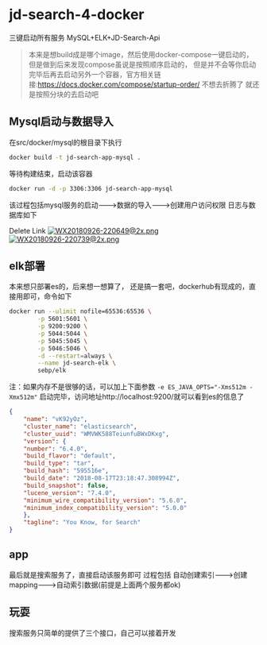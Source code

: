 # jd-search-4-docker

三键启动所有服务
MySQL+ELK+JD-Search-Api

> 本来是想build成是哪个image，然后使用docker-compose一键启动的，但是做到后来发现compose虽说是按照顺序启动的，
但是并不会等你启动完毕后再去启动另外一个容器，官方相关链接:https://docs.docker.com/compose/startup-order/ 不想去折腾了
就还是按照分块的去启动吧

## Mysql启动与数据导入

在src/docker/mysql的根目录下执行
```bash
docker build -t jd-search-app-mysql .
```

等待构建结束，启动该容器
```bash
docker run -d -p 3306:3306 jd-search-app-mysql 
```
该过程包括mysql服务的启动--->数据的导入--->创建用户访问权限
日志与数据库如下

Delete Link
[![WX20180926-220649@2x.png](https://i.loli.net/2018/09/26/5bab930495914.png)](https://i.loli.net/2018/09/26/5bab930495914.png)
[![WX20180926-220739@2x.png](https://i.loli.net/2018/09/26/5bab9304d4b94.png)](https://i.loli.net/2018/09/26/5bab9304d4b94.png)



## elk部署
本来想只部署es的，后来想一想算了， 还是搞一套吧，dockerhub有现成的，直接用即可，命令如下

```bash
docker run --ulimit nofile=65536:65536 \
        -p 5601:5601 \
        -p 9200:9200 \
        -p 5044:5044 \
        -p 5045:5045 \
        -p 5046:5046 \
        -d --restart=always \
        --name jd-search-elk \
        sebp/elk
```
注：如果内存不是很够的话，可以加上下面参数
`-e ES_JAVA_OPTS="-Xms512m -Xmx512m"`
启动完毕，访问地址http://localhost:9200/就可以看到es的信息了
```json
{
    "name": "vK92yOz",
    "cluster_name": "elasticsearch",
    "cluster_uuid": "WMVWK588TeiunfuBWxDKxg",
    "version": {
    "number": "6.4.0",
    "build_flavor": "default",
    "build_type": "tar",
    "build_hash": "595516e",
    "build_date": "2018-08-17T23:18:47.308994Z",
    "build_snapshot": false,
    "lucene_version": "7.4.0",
    "minimum_wire_compatibility_version": "5.6.0",
    "minimum_index_compatibility_version": "5.0.0"
    },
    "tagline": "You Know, for Search"
}
```

## app

最后就是搜索服务了，直接启动该服务即可
过程包括
自动创建索引--->创建mapping--->自动索引数据(前提是上面两个服务都ok)

## 玩耍

搜索服务只简单的提供了三个接口，自己可以接着开发

